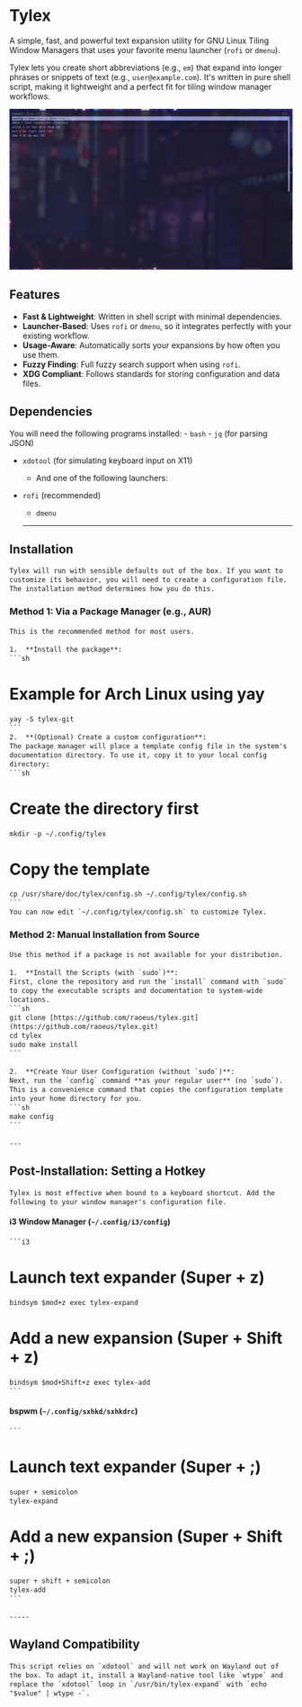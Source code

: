 # Tylex

A simple, fast, and powerful text expansion utility for GNU Linux Tiling Window Managers that uses your favorite menu launcher (`rofi` or `dmenu`).

Tylex lets you create short abbreviations (e.g., `em`) that expand into longer phrases or snippets of text (e.g., `user@example.com`). It's written in pure shell script, making it lightweight and a perfect fit for tiling window manager workflows.

*![Tylex Screenshot](screenshots/tylex.jpg)*

## Features

-   **Fast & Lightweight**: Written in shell script with minimal dependencies.
-   **Launcher-Based**: Uses `rofi` or `dmenu`, so it integrates perfectly with your existing workflow.
-   **Usage-Aware**: Automatically sorts your expansions by how often you use them.
-   **Fuzzy Finding**: Full fuzzy search support when using `rofi`.
-   **XDG Compliant**: Follows standards for storing configuration and data files.

## Dependencies

You will need the following programs installed:
    -   `bash`
    -   `jq` (for parsing JSON)
-   `xdotool` (for simulating keyboard input on X11)
    -   And one of the following launchers:
-   `rofi` (recommended)
    -   `dmenu`

    ---
## Installation

    Tylex will run with sensible defaults out of the box. If you want to customize its behavior, you will need to create a configuration file. The installation method determines how you do this.

### Method 1: Via a Package Manager (e.g., AUR)

    This is the recommended method for most users.

    1.  **Install the package**:
    ```sh
# Example for Arch Linux using yay
    yay -S tylex-git
    ```
    2.  **(Optional) Create a custom configuration**:
    The package manager will place a template config file in the system's documentation directory. To use it, copy it to your local config directory:
    ```sh
# Create the directory first
    mkdir -p ~/.config/tylex

# Copy the template
    cp /usr/share/doc/tylex/config.sh ~/.config/tylex/config.sh
    ```
    You can now edit `~/.config/tylex/config.sh` to customize Tylex.

### Method 2: Manual Installation from Source

    Use this method if a package is not available for your distribution.

    1.  **Install the Scripts (with `sudo`)**:
    First, clone the repository and run the `install` command with `sudo` to copy the executable scripts and documentation to system-wide locations.
    ```sh
    git clone [https://github.com/raoeus/tylex.git](https://github.com/raoeus/tylex.git)
    cd tylex
    sudo make install
    ```

    2.  **Create Your User Configuration (without `sudo`)**:
    Next, run the `config` command **as your regular user** (no `sudo`). This is a convenience command that copies the configuration template into your home directory for you.
    ```sh
    make config
    ```

    ---
## Post-Installation: Setting a Hotkey

    Tylex is most effective when bound to a keyboard shortcut. Add the following to your window manager's configuration file.

#### i3 Window Manager (`~/.config/i3/config`)
    ```i3
# Launch text expander (Super + z)
    bindsym $mod+z exec tylex-expand

# Add a new expansion (Super + Shift + z)
    bindsym $mod+Shift+z exec tylex-add
    ```

#### bspwm (`~/.config/sxhkd/sxhkdrc`)

    ```
# Launch text expander (Super + ;)
    super + semicolon
    tylex-expand

# Add a new expansion (Super + Shift + ;)
    super + shift + semicolon
    tylex-add
    ```

    -----

## Wayland Compatibility

    This script relies on `xdotool` and will not work on Wayland out of the box. To adapt it, install a Wayland-native tool like `wtype` and replace the `xdotool` loop in `/usr/bin/tylex-expand` with `echo "$value" | wtype -`.
